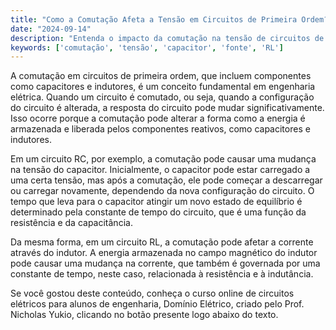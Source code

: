 ```yaml
---
title: "Como a Comutação Afeta a Tensão em Circuitos de Primeira Ordem?"
date: "2024-09-14"
description: "Entenda o impacto da comutação na tensão de circuitos de primeira ordem, focando em capacitores e indutores."
keywords: ['comutação', 'tensão', 'capacitor', 'fonte', 'RL']
---
```


A comutação em circuitos de primeira ordem, que incluem componentes como capacitores e indutores, é um conceito fundamental em engenharia elétrica. Quando um circuito é comutado, ou seja, quando a configuração do circuito é alterada, a resposta do circuito pode mudar significativamente. Isso ocorre porque a comutação pode alterar a forma como a energia é armazenada e liberada pelos componentes reativos, como capacitores e indutores.

Em um circuito RC, por exemplo, a comutação pode causar uma mudança na tensão do capacitor. Inicialmente, o capacitor pode estar carregado a uma certa tensão, mas após a comutação, ele pode começar a descarregar ou carregar novamente, dependendo da nova configuração do circuito. O tempo que leva para o capacitor atingir um novo estado de equilíbrio é determinado pela constante de tempo do circuito, que é uma função da resistência e da capacitância.

Da mesma forma, em um circuito RL, a comutação pode afetar a corrente através do indutor. A energia armazenada no campo magnético do indutor pode causar uma mudança na corrente, que também é governada por uma constante de tempo, neste caso, relacionada à resistência e à indutância.

Se você gostou deste conteúdo, conheça o curso online de circuitos elétricos para alunos de engenharia, Domínio Elétrico, criado pelo Prof. Nicholas Yukio, clicando no botão presente logo abaixo do texto.